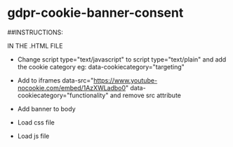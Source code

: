 # gdpr-cookie-banner-consent

##INSTRUCTIONS:

IN THE .HTML FILE
* Change script type="text/javascript" to script type="text/plain" 
and add the cookie category eg: data-cookiecategory="targeting" 

* Add to iframes
data-src="https://www.youtube-nocookie.com/embed/1AzXWLadbo0" 
data-cookiecategory="functionality" 
and remove src attribute

* Add banner to body 

* Load css file

* Load js file